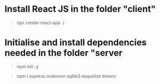 # Install React JS in the folder "client"

> npx create-react-app ./

# Initialise and install dependencies needed in the folder "server

> npm init -y

> npm i express nodemon sqlite3 sequelize dotenv

